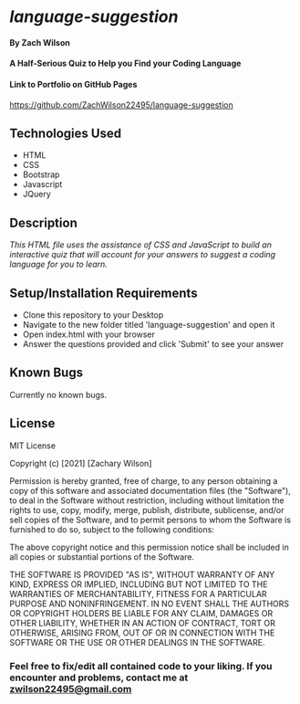 # _language-suggestion_

#### By **Zach Wilson**

#### A Half-Serious Quiz to Help you Find your Coding Language

#### Link to Portfolio on GitHub Pages
https://github.com/ZachWilson22495/language-suggestion

## Technologies Used

* HTML
* CSS
* Bootstrap
* Javascript
* JQuery

## Description

_This HTML file uses the assistance of CSS and JavaScript to build an interactive quiz that will account for your answers to suggest a coding language for you to learn._

## Setup/Installation Requirements

* Clone this repository to your Desktop
* Navigate to the new folder titled 'language-suggestion' and open it
* Open index.html with your browser
* Answer the questions provided and click 'Submit' to see your answer

## Known Bugs

Currently no known bugs.

## License

MIT License

Copyright (c) [2021] [Zachary Wilson]

Permission is hereby granted, free of charge, to any person obtaining a copy
of this software and associated documentation files (the "Software"), to deal
in the Software without restriction, including without limitation the rights
to use, copy, modify, merge, publish, distribute, sublicense, and/or sell
copies of the Software, and to permit persons to whom the Software is
furnished to do so, subject to the following conditions:

The above copyright notice and this permission notice shall be included in all
copies or substantial portions of the Software.

THE SOFTWARE IS PROVIDED "AS IS", WITHOUT WARRANTY OF ANY KIND, EXPRESS OR
IMPLIED, INCLUDING BUT NOT LIMITED TO THE WARRANTIES OF MERCHANTABILITY,
FITNESS FOR A PARTICULAR PURPOSE AND NONINFRINGEMENT. IN NO EVENT SHALL THE
AUTHORS OR COPYRIGHT HOLDERS BE LIABLE FOR ANY CLAIM, DAMAGES OR OTHER
LIABILITY, WHETHER IN AN ACTION OF CONTRACT, TORT OR OTHERWISE, ARISING FROM,
OUT OF OR IN CONNECTION WITH THE SOFTWARE OR THE USE OR OTHER DEALINGS IN THE
SOFTWARE.

### Feel free to fix/edit all contained code to your liking. If you encounter and problems, contact me at zwilson22495@gmail.com
